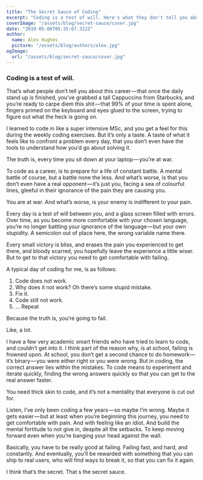 ```yaml
---
title: "The Secret Sauce of Coding"
excerpt: "Coding is a test of will. Here's what they don't tell you about a life at the keyboard."
coverImage: "/assets/blog/secret-sauce/cover.jpg"
date: "2019-05-06T05:35:07.322Z"
author:
  name: Alex Hughes
  picture: "/assets/blog/authors/alex.jpg"
ogImage:
  url: "/assets/blog/secret-sauce/cover.jpg"
---
```


### Coding is a test of will.

That’s what people don’t tell you about this career — that once the daily stand up is finished, you’ve grabbed a tall Cappuccino from Starbucks, and you’re ready to carpe diem this shit — that 99% of your time is spent alone, fingers primed on the keyboard and eyes glued to the screen, trying to figure out what the heck is going on.

I learned to code in like a super intensive MSc, and you get a feel for this during the weekly coding exercises. But it’s only a taste. A taste of what it feels like to confront a problem every day, that you don’t even have the tools to understand how you’d go about solving it.

The truth is, every time you sit down at your laptop — you’re at war.

To code as a career, is to prepare for a life of constant battle. A mental battle of course, but a battle none the less. And what’s worse, is that you don’t even have a real opponent — it’s just you, facing a sea of colourful lines, gleeful in their ignorance of the pain they are causing you.

You are at war. And what’s worse, is your enemy is indifferent to your pain.

Every day is a test of will between you, and a glass screen filled with errors. Over time, as you become more comfortable with your chosen language, you’re no longer battling your ignorance of the language — but your own stupidity. A semicolon out of place here, the wrong variable name there.

Every small victory is bliss, and erases the pain you experienced to get there, and bloody scarred, you hopefully leave the experience a little wiser. But to get to that victory you need to get comfortable with failing.

A typical day of coding for me, is as follows:

1. Code does not work.
2. Why does it not work? Oh there’s some stupid mistake.
3. Fix it.
4. Code still not work.
5. … Repeat

Because the truth is, you’re going to fail.

Like, a lot.

I have a few very academic smart friends who have tried to learn to code, and couldn’t get into it. I think part of the reason why, is at school, failing is frowned upon. At school, you don’t get a second chance to do homework — it’s binary — you were either right or you were wrong. But in coding, the correct answer lies within the mistakes. To code means to experiment and iterate quickly, finding the wrong answers quickly so that you can get to the real answer faster.

You need thick skin to code, and it’s not a mentality that everyone is cut out for.

Listen, I’ve only been coding a few years — so maybe I’m wrong. Maybe it gets easier — but at least when you’re beginning this journey, you need to get comfortable with pain. And with feeling like an idiot. And build the mental fortitude to not give in, despite all the setbacks. To keep moving forward even when you’re banging your head against the wall.

Basically, you have to be really good at failing. Failing fast, and hard, and constantly. And eventually, you’ll be rewarded with something that you can ship to real users, who will find ways to break it, so that you can fix it again.

I think that’s the secret. That s the secret sauce.

